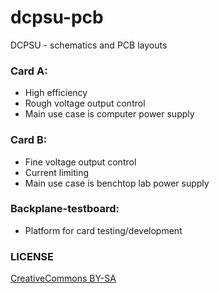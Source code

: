# dcpsu-pcb
DCPSU - schematics and PCB layouts

### Card A:
- High efficiency
- Rough voltage output control
- Main use case is computer power supply
 
### Card B:
- Fine voltage output control
- Current limiting
- Main use case is benchtop lab power supply
 
### Backplane-testboard:
- Platform for card testing/development



### LICENSE
[CreativeCommons BY-SA](https://creativecommons.org/licenses/by-sa/4.0/)
